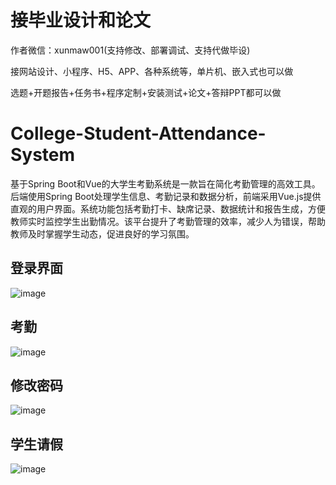 # 接毕业设计和论文
作者微信：xunmaw001(支持修改、部署调试、支持代做毕设)

接网站设计、小程序、H5、APP、各种系统等，单片机、嵌入式也可以做

选题+开题报告+任务书+程序定制+安装测试+论文+答辩PPT都可以做
# College-Student-Attendance-System
基于Spring Boot和Vue的大学生考勤系统是一款旨在简化考勤管理的高效工具。后端使用Spring Boot处理学生信息、考勤记录和数据分析，前端采用Vue.js提供直观的用户界面。系统功能包括考勤打卡、缺席记录、数据统计和报告生成，方便教师实时监控学生出勤情况。该平台提升了考勤管理的效率，减少人为错误，帮助教师及时掌握学生动态，促进良好的学习氛围。
## 登录界面
![image](https://github.com/user-attachments/assets/b1d4cdc1-60f6-42c6-b314-4602fa0610f7)
## 考勤
![image](https://github.com/user-attachments/assets/0456db28-4e98-48cf-9981-0bbb49f56e7d)
## 修改密码
![image](https://github.com/user-attachments/assets/98f5bbc4-fb9d-438b-9963-79e4da225063)
## 学生请假
![image](https://github.com/user-attachments/assets/e51c570b-a1f2-4632-b7ed-e823df97fa24)
